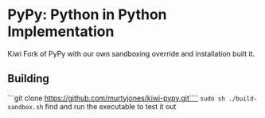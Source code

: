 # PyPy: Python in Python Implementation

Kiwi Fork of PyPy with our own sandboxing override and installation built it.

## Building
```git clone https://github.com/murtyjones/kiwi-pypy.git````
`sudo sh ./build-sandbox.sh`
find and run the executable to test it out

